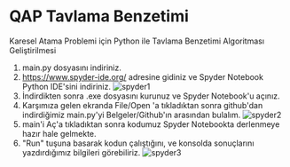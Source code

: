 # QAP Tavlama Benzetimi 
 Karesel Atama Problemi için Python ile Tavlama Benzetimi Algoritması Geliştirilmesi

1. main.py dosyasını indiriniz.
2. https://www.spyder-ide.org/ adresine gidiniz ve Spyder Notebook Python IDE'sini indiriniz. 
![spyder1](https://user-images.githubusercontent.com/60961687/123553702-88c27680-d785-11eb-87a2-17c6ae01c5ea.PNG)
3. İndirdikten sonra .exe dosyasını kurunuz ve Spyder Notebook'u açınız.
4. Karşımıza gelen ekranda File/Open 'a tıkladıktan sonra github'dan indirdiğimiz main.py'yi Belgeler/Github'ın arasından bulalım.
![spyder2](https://user-images.githubusercontent.com/60961687/123553984-ae9c4b00-d786-11eb-881b-c8e028113cc5.png)
5. main'i Aç'a tıkladıktan sonra kodumuz Spyder Notebookta derlenmeye hazır hale gelmekte.
6. "Run" tuşuna basarak kodun çalıştığını, ve konsolda sonuçlarını yazdırdığımız bilgileri görebiliriz. 
![spyder3](https://user-images.githubusercontent.com/60961687/123554094-28cccf80-d787-11eb-8b92-f05e86dacc37.png)


